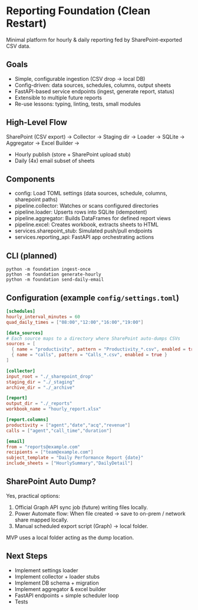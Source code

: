 # Reporting Foundation (Clean Restart)

Minimal platform for hourly & daily reporting fed by SharePoint-exported CSV data.

## Goals

- Simple, configurable ingestion (CSV drop -> local DB)
- Config-driven: data sources, schedules, columns, output sheets
- FastAPI-based service endpoints (ingest, generate report, status)
- Extensible to multiple future reports
- Re-use lessons: typing, linting, tests, small modules

## High-Level Flow

SharePoint (CSV export) -> Collector -> Staging dir -> Loader -> SQLite -> Aggregator -> Excel Builder ->

- Hourly publish (store + SharePoint upload stub)
- Daily (4x) email subset of sheets

## Components

- config: Load TOML settings (data sources, schedule, columns, sharepoint paths)
- pipeline.collector: Watches or scans configured directories
- pipeline.loader: Upserts rows into SQLite (idempotent)
- pipeline.aggregator: Builds DataFrames for defined report views
- pipeline.excel: Creates workbook, extracts sheets to HTML
- services.sharepoint_stub: Simulated push/pull endpoints
- services.reporting_api: FastAPI app orchestrating actions

## CLI (planned)

```
python -m foundation ingest-once
python -m foundation generate-hourly
python -m foundation send-daily-email
```

## Configuration (example `config/settings.toml`)

```toml
[schedules]
hourly_interval_minutes = 60
quad_daily_times = ["08:00","12:00","16:00","19:00"]

[data_sources]
# Each source maps to a directory where SharePoint auto-dumps CSVs
sources = [
  { name = "productivity", pattern = "Productivity_*.csv", enabled = true },
  { name = "calls", pattern = "Calls_*.csv", enabled = true }
]

[collector]
input_root = "./_sharepoint_drop"
staging_dir = "./_staging"
archive_dir = "./_archive"

[report]
output_dir = "./_reports"
workbook_name = "hourly_report.xlsx"

[report.columns]
productivity = ["agent","date","acq","revenue"]
calls = ["agent","call_time","duration"]

[email]
from = "reports@example.com"
recipients = ["team@example.com"]
subject_template = "Daily Performance Report {date}"
include_sheets = ["HourlySummary","DailyDetail"]
```

## SharePoint Auto Dump?

Yes, practical options:

1. Official Graph API sync job (future) writing files locally.
2. Power Automate flow: When file created -> save to on-prem / network share mapped locally.
3. Manual scheduled export script (Graph) -> local folder.

MVP uses a local folder acting as the dump location.

## Next Steps

- Implement settings loader
- Implement collector + loader stubs
- Implement DB schema + migration
- Implement aggregator & excel builder
- FastAPI endpoints + simple scheduler loop
- Tests
